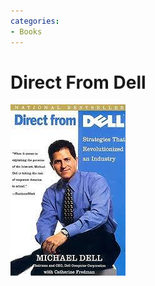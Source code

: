 ```yaml
---
categories:
- Books
---
```

# Direct From Dell

![](../files/ab51c2c9-1439-45bd-bb45-c5289898f0b7.png)